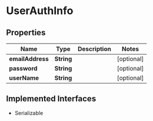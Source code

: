 

# UserAuthInfo


## Properties

| Name | Type | Description | Notes |
|------------ | ------------- | ------------- | -------------|
|**emailAddress** | **String** |  |  [optional] |
|**password** | **String** |  |  [optional] |
|**userName** | **String** |  |  [optional] |


## Implemented Interfaces

* Serializable



